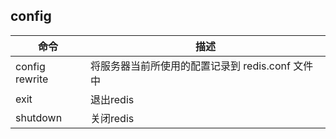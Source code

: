 ## config

| 命令           | 描述                                             |
| -------------- | ------------------------------------------------ |
| config rewrite | 将服务器当前所使用的配置记录到 redis.conf 文件中 |
| exit           | 退出redis                                        |
| shutdown       | 关闭redis                                        |